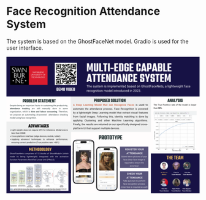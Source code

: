 # Face Recognition Attendance System 

The system is based on the GhostFaceNet model. Gradio is used for the user interface.

![](https://github.com/hannahbui/face-recognition-attendance-system/blob/main/poster.png)
